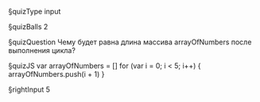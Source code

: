 §quizType
input

§quizBalls
2


§quizQuestion
Чему будет равна длина массива arrayOfNumbers после выполнения цикла?


§quizJS
var arrayOfNumbers = []
for (var i = 0; i < 5; i++) {
  arrayOfNumbers.push(i + 1)
}


§rightInput
5
